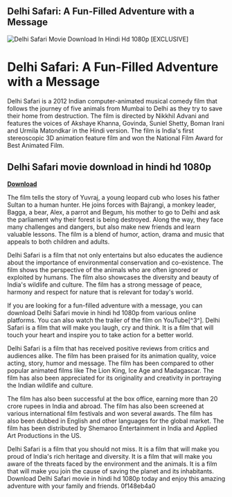 ## Delhi Safari: A Fun-Filled Adventure with a Message

 
![Delhi Safari Movie Download In Hindi Hd 1080p \[EXCLUSIVE\]](https://i1.sndcdn.com/avatars-zIaQeYdJ207PS8f8-Pz9HdQ-t240x240.jpg)

 
# Delhi Safari: A Fun-Filled Adventure with a Message
 
Delhi Safari is a 2012 Indian computer-animated musical comedy film that follows the journey of five animals from Mumbai to Delhi as they try to save their home from destruction. The film is directed by Nikkhil Advani and features the voices of Akshaye Khanna, Govinda, Suniel Shetty, Boman Irani and Urmila Matondkar in the Hindi version. The film is India's first stereoscopic 3D animation feature film and won the National Film Award for Best Animated Film.
 
## Delhi Safari movie download in hindi hd 1080p


[**Download**](https://www.google.com/url?q=https%3A%2F%2Fgeags.com%2F2tKFcQ&sa=D&sntz=1&usg=AOvVaw1eWKrdElLAVrM9KFcs3N4t)

 
The film tells the story of Yuvraj, a young leopard cub who loses his father Sultan to a human hunter. He joins forces with Bajrangi, a monkey leader, Bagga, a bear, Alex, a parrot and Begum, his mother to go to Delhi and ask the parliament why their forest is being destroyed. Along the way, they face many challenges and dangers, but also make new friends and learn valuable lessons. The film is a blend of humor, action, drama and music that appeals to both children and adults.
 
Delhi Safari is a film that not only entertains but also educates the audience about the importance of environmental conservation and co-existence. The film shows the perspective of the animals who are often ignored or exploited by humans. The film also showcases the diversity and beauty of India's wildlife and culture. The film has a strong message of peace, harmony and respect for nature that is relevant for today's world.
 
If you are looking for a fun-filled adventure with a message, you can download Delhi Safari movie in hindi hd 1080p from various online platforms. You can also watch the trailer of the film on YouTube[^3^]. Delhi Safari is a film that will make you laugh, cry and think. It is a film that will touch your heart and inspire you to take action for a better world.
  
Delhi Safari is a film that has received positive reviews from critics and audiences alike. The film has been praised for its animation quality, voice acting, story, humor and message. The film has been compared to other popular animated films like The Lion King, Ice Age and Madagascar. The film has also been appreciated for its originality and creativity in portraying the Indian wildlife and culture.
 
The film has also been successful at the box office, earning more than 20 crore rupees in India and abroad. The film has also been screened at various international film festivals and won several awards. The film has also been dubbed in English and other languages for the global market. The film has been distributed by Shemaroo Entertainment in India and Applied Art Productions in the US.
 
Delhi Safari is a film that you should not miss. It is a film that will make you proud of India's rich heritage and diversity. It is a film that will make you aware of the threats faced by the environment and the animals. It is a film that will make you join the cause of saving the planet and its inhabitants. Download Delhi Safari movie in hindi hd 1080p today and enjoy this amazing adventure with your family and friends.
 0f148eb4a0
